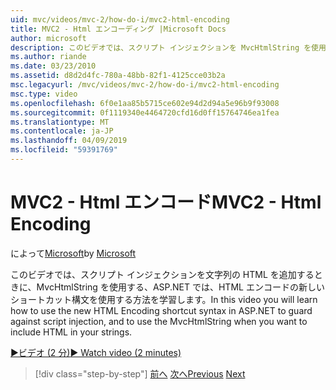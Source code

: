 ```yaml
---
uid: mvc/videos/mvc-2/how-do-i/mvc2-html-encoding
title: MVC2 - Html エンコーディング |Microsoft Docs
author: microsoft
description: このビデオでは、スクリプト インジェクションを MvcHtmlString を使用する、ASP.NET で、HTML エンコードの新しいショートカット構文を使用する方法について説明しますとしています.
ms.author: riande
ms.date: 03/23/2010
ms.assetid: d8d2d4fc-780a-48bb-82f1-4125cce03b2a
msc.legacyurl: /mvc/videos/mvc-2/how-do-i/mvc2-html-encoding
msc.type: video
ms.openlocfilehash: 6f0e1aa85b5715ce602e94d2d94a5e96b9f93008
ms.sourcegitcommit: 0f1119340e4464720cfd16d0ff15764746ea1fea
ms.translationtype: MT
ms.contentlocale: ja-JP
ms.lasthandoff: 04/09/2019
ms.locfileid: "59391769"
---
```

# <a name="mvc2---html-encoding"></a><span data-ttu-id="25fdb-103">MVC2 - Html エンコード</span><span class="sxs-lookup"><span data-stu-id="25fdb-103">MVC2 - Html Encoding</span></span>

<span data-ttu-id="25fdb-104">によって[Microsoft](https://github.com/microsoft)</span><span class="sxs-lookup"><span data-stu-id="25fdb-104">by [Microsoft](https://github.com/microsoft)</span></span>

<span data-ttu-id="25fdb-105">このビデオでは、スクリプト インジェクションを文字列の HTML を追加するときに、MvcHtmlString を使用する、ASP.NET では、HTML エンコードの新しいショートカット構文を使用する方法を学習します。</span><span class="sxs-lookup"><span data-stu-id="25fdb-105">In this video you will learn how to use the new HTML Encoding shortcut syntax in ASP.NET to guard against script injection, and to use the MvcHtmlString when you want to include HTML in your strings.</span></span>

[<span data-ttu-id="25fdb-106">&#9654;ビデオ (2 分)</span><span class="sxs-lookup"><span data-stu-id="25fdb-106">&#9654; Watch video (2 minutes)</span></span>](https://channel9.msdn.com/Blogs/ASP-NET-Site-Videos/mvc2-html-encoding)

> [!div class="step-by-step"]
> <span data-ttu-id="25fdb-107">[前へ](how-do-i-use-httpverbs-attributes-in-an-mvc-application.md)
> [次へ](mvc2-stronglytyped-helpers.md)</span><span class="sxs-lookup"><span data-stu-id="25fdb-107">[Previous](how-do-i-use-httpverbs-attributes-in-an-mvc-application.md)
[Next](mvc2-stronglytyped-helpers.md)</span></span>

